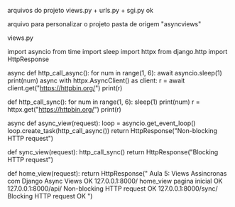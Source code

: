 arquivos do projeto views.py + urls.py + sgi.py ok

arquivo para personalizar o projeto pasta de origem "asyncviews"

views.py

import asyncio from time import sleep import httpx from django.http import HttpResponse

async def http_call_async(): for num in range(1, 6): await asyncio.sleep(1) print(num) async with httpx.AsyncClient() as client: r = await client.get("https://httpbin.org/") print(r)

def http_call_sync(): for num in range(1, 6): sleep(1) print(num) r = httpx.get("https://httpbin.org/") print(r)

async def async_view(request): loop = asyncio.get_event_loop() loop.create_task(http_call_async()) return HttpResponse("Non-blocking HTTP request")

def sync_view(request): http_call_sync() return HttpResponse("Blocking HTTP request")

def home_view(request): return HttpResponse("
Aula 5: Views Assincronas com Django Async Views OK
127.0.0.1:8000/ home_view pagina inicial OK
127.0.0.1:8000/api/ Non-blocking HTTP request OK
127.0.0.1:8000/sync/ Blocking HTTP request OK ")

